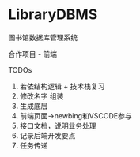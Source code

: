 # LibraryDBMS

图书馆数据库管理系统

合作项目 - 前端

TODOs

1. 若依结构逻辑 + 技术栈复习
2. 修改名字 组装
3. 生成底层
4. 前端页面->newbing和VSCODE参与
5. 接口文档，说明业务处理
6. 记录后端开发要点
7. 任务传递
